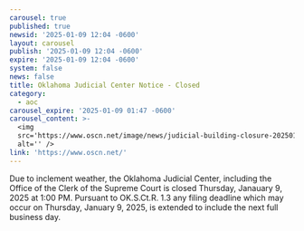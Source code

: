```yaml
---
carousel: true
published: true
newsid: '2025-01-09 12:04 -0600'
layout: carousel
publish: '2025-01-09 12:04 -0600'
expire: '2025-01-09 12:04 -0600'
system: false
news: false
title: Oklahoma Judicial Center Notice - Closed
category:
  - aoc
carousel_expire: '2025-01-09 01:47 -0600'
carousel_content: >-
  <img
  src='https://www.oscn.net/image/news/judicial-building-closure-20250109.jpg'
  alt='' />
link: 'https://www.oscn.net/'
---
```

Due to inclement weather, the Oklahoma Judicial Center, including the Office of the Clerk of the Supreme Court is closed Thursday, Janauary 9, 2025 at 1:00 PM. Pursuant to OK.S.Ct.R. 1.3 any filing deadline which may occur on Thursday, January 9, 2025, is extended to include the next full business day.
